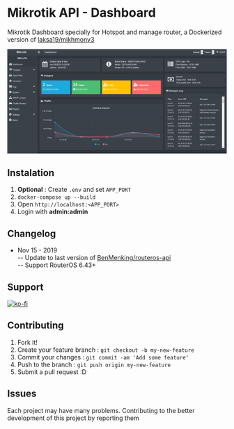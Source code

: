 # Mikrotik API - Dashboard

Mikrotik Dashboard specially for Hotspot and manage router, a Dockerized version of [laksa19/mikhmonv3](https://github.com/laksa19/mikhmonv3)

![screen-shot](/github/dashboard.png)

## Instalation

1. **Optional** : Create `.env` and set `APP_PORT`
2. `docker-compose up --build`
3. Open `http://localhost:<APP_PORT>`
4. Login with **admin:admin**

## Changelog

- Nov 15 - 2019  
-- Update to last version of [BenMenking/routeros-api](https://github.com/BenMenking/routeros-api)  
-- Support RouterOS 6.43+

## Support

[![ko-fi](https://www.ko-fi.com/img/githubbutton_sm.svg)](https://ko-fi.com/D1D1WGU9)

## Contributing

1. Fork it!  
2. Create your feature branch : `git checkout -b my-new-feature`  
3. Commit your changes : `git commit -am 'Add some feature'`    
4. Push to the branch : `git push origin my-new-feature`  
5. Submit a pull request :D  

## Issues

Each project may have many problems. Contributing to the better development of this project by reporting them
